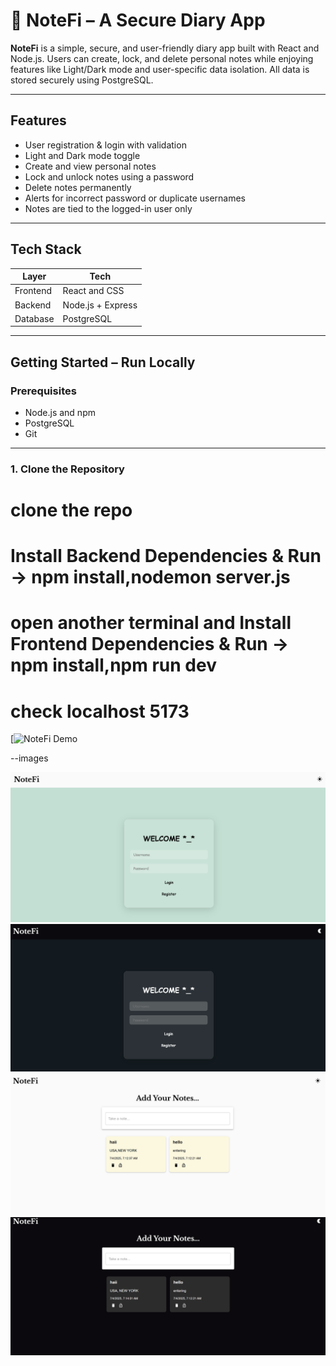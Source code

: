 # 📝 NoteFi – A Secure Diary App

**NoteFi** is a simple, secure, and user-friendly diary app built with React and Node.js. Users can create, lock, and delete personal notes while enjoying features like Light/Dark mode and user-specific data isolation. All data is stored securely using PostgreSQL.

---

## Features

-  User registration & login with validation
-  Light and Dark mode toggle
- Create and view personal notes
- Lock and unlock notes using a password
- Delete notes permanently
- Alerts for incorrect password or duplicate usernames
- Notes are tied to the logged-in user only

---

## Tech Stack

| Layer      | Tech                          |
|------------|------------------------------ |
| Frontend   | React and CSS                 |
| Backend    | Node.js + Express             |
| Database   | PostgreSQL                    |


---

## Getting Started – Run Locally

### Prerequisites
- Node.js and npm
- PostgreSQL
- Git

---

### 1. Clone the Repository

# clone the repo
# Install Backend Dependencies & Run -> npm install,nodemon server.js
# open another terminal and Install Frontend Dependencies & Run -> npm install,npm run dev
# check localhost 5173


[![NoteFi Demo](https://youtu.be/pfBP9T9l5c0)


--images


![NoteFi Screenshot](open_light_mode.png)
![NoteFi Screenshot](open_night_mode.png)
![NoteFi Screenshot](note_light_mode.png)
![NoteFi Screenshot](note_night_mode.png)
